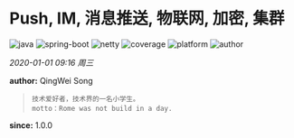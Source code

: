 # Push, IM, 消息推送, 物联网, 加密, 集群

![java](https://img.shields.io/badge/java-v1.8-blue)
![spring-boot](https://img.shields.io/badge/spring--boot-v2.1.6.RELEASE-blue)
![netty](https://img.shields.io/badge/netty-v4.1.44.Final-blue)
![coverage](https://img.shields.io/badge/coverage-5%25-orange)
![platform](https://img.shields.io/badge/platform-windows%20%7C%20macos%20%7C%20linux-lightgrey)
![author](https://img.shields.io/badge/author-QingWei%20Song-brightgreen)

*2020-01-01 09:16 周三*

**author:** QingWei Song

> ```$xslt
> 技术爱好者，技术界的一名小学生。
> motto：Rome was not build in a day.
> ```

**since:** 1.0.0
